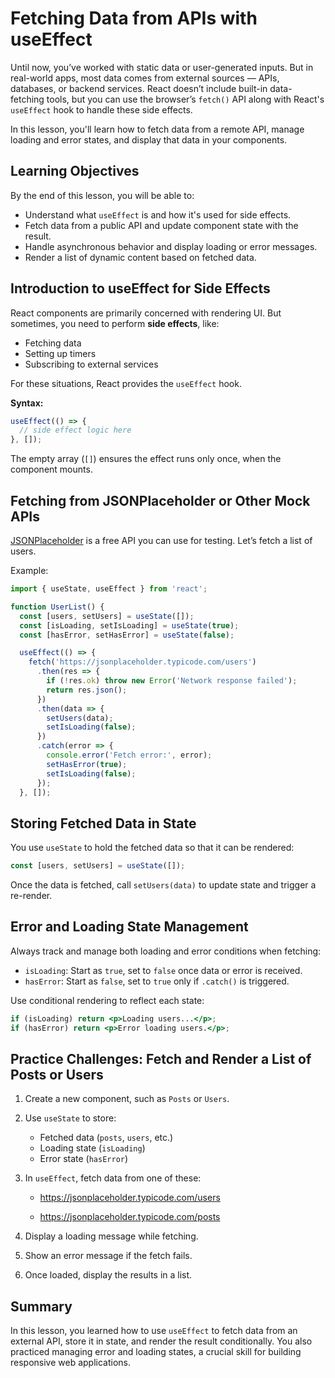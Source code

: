 # Fetching Data from APIs with useEffect

Until now, you’ve worked with static data or user-generated inputs. But in real-world apps, most data comes from external sources — APIs, databases, or backend services. React doesn’t include built-in data-fetching tools, but you can use the browser’s `fetch()` API along with React's `useEffect` hook to handle these side effects.

In this lesson, you'll learn how to fetch data from a remote API, manage loading and error states, and display that data in your components.

## Learning Objectives

By the end of this lesson, you will be able to:

- Understand what `useEffect` is and how it's used for side effects.
- Fetch data from a public API and update component state with the result.
- Handle asynchronous behavior and display loading or error messages.
- Render a list of dynamic content based on fetched data.

## Introduction to useEffect for Side Effects

React components are primarily concerned with rendering UI. But sometimes, you need to perform **side effects**, like:

- Fetching data
- Setting up timers
- Subscribing to external services

For these situations, React provides the `useEffect` hook.

**Syntax:**

```jsx
useEffect(() => {
  // side effect logic here
}, []);
```

The empty array (`[]`) ensures the effect runs only once, when the component mounts.

## Fetching from JSONPlaceholder or Other Mock APIs

[JSONPlaceholder](https://jsonplaceholder.typicode.com/) is a free API you can use for testing. Let’s fetch a list of users.

Example:

```jsx
import { useState, useEffect } from 'react';

function UserList() {
  const [users, setUsers] = useState([]);
  const [isLoading, setIsLoading] = useState(true);
  const [hasError, setHasError] = useState(false);

  useEffect(() => {
    fetch('https://jsonplaceholder.typicode.com/users')
      .then(res => {
        if (!res.ok) throw new Error('Network response failed');
        return res.json();
      })
      .then(data => {
        setUsers(data);
        setIsLoading(false);
      })
      .catch(error => {
        console.error('Fetch error:', error);
        setHasError(true);
        setIsLoading(false);
      });
  }, []);
```

## Storing Fetched Data in State

You use `useState` to hold the fetched data so that it can be rendered:

```jsx
const [users, setUsers] = useState([]);
```

Once the data is fetched, call `setUsers(data)` to update state and trigger a re-render.

## Error and Loading State Management

Always track and manage both loading and error conditions when fetching:

- `isLoading`: Start as `true`, set to `false` once data or error is received.
- `hasError`: Start as `false`, set to `true` only if `.catch()` is triggered.

Use conditional rendering to reflect each state:

```jsx
if (isLoading) return <p>Loading users...</p>;
if (hasError) return <p>Error loading users.</p>;
```

## Practice Challenges: Fetch and Render a List of Posts or Users

1. Create a new component, such as `Posts` or `Users`.
2. Use `useState` to store:
   - Fetched data (`posts`, `users`, etc.)
   - Loading state (`isLoading`)
   - Error state (`hasError`)
3. In `useEffect`, fetch data from one of these:

   - https://jsonplaceholder.typicode.com/users

   - https://jsonplaceholder.typicode.com/posts

4. Display a loading message while fetching.
5. Show an error message if the fetch fails.
6. Once loaded, display the results in a list.

## Summary

In this lesson, you learned how to use `useEffect` to fetch data from an external API, store it in state, and render the result conditionally. You also practiced managing error and loading states, a crucial skill for building responsive web applications.
